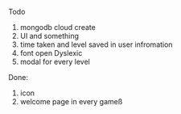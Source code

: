 Todo
1. mongodb cloud create
2. UI and something
3. time taken and level saved in user infromation
4. font open Dyslexic
5. modal for every level

Done:
1. icon 
2. welcome page in every gameß
